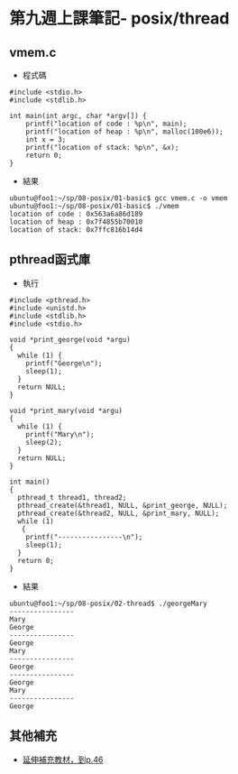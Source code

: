 # 第九週上課筆記-	posix/thread

## vmem.c
* 程式碼
```
#include <stdio.h>
#include <stdlib.h>

int main(int argc, char *argv[]) {
    printf("location of code : %p\n", main); 
    printf("location of heap : %p\n", malloc(100e6)); 
    int x = 3;
    printf("location of stack: %p\n", &x); 
    return 0;
}
```
* 結果
```
ubuntu@foo1:~/sp/08-posix/01-basic$ gcc vmem.c -o vmem
ubuntu@foo1:~/sp/08-posix/01-basic$ ./vmem
location of code : 0x563a6a86d189
location of heap : 0x7f4855b70010
location of stack: 0x7ffc816b14d4
```
## pthread函式庫

* 執行
```
#include <pthread.h>
#include <unistd.h>
#include <stdlib.h>
#include <stdio.h> 

void *print_george(void *argu) 
{    
  while (1) {    
    printf("George\n");    
    sleep(1);    
  }    
  return NULL;    
}    

void *print_mary(void *argu) 
{     
  while (1) {    
    printf("Mary\n");    
    sleep(2);    
  }    
  return NULL;    
}    

int main() 
{    
  pthread_t thread1, thread2;     
  pthread_create(&thread1, NULL, &print_george, NULL);    
  pthread_create(&thread2, NULL, &print_mary, NULL);    
  while (1)
   {     
    printf("----------------\n");  
    sleep(1);     
  }    
  return 0;    
}

```
* 結果
```
ubuntu@foo1:~/sp/08-posix/02-thread$ ./georgeMary
----------------
Mary
George
----------------
George
Mary
----------------
George
----------------
George
Mary
----------------
George
```

## 其他補充
* [延伸補充教材，到p.46](https://www.slideshare.net/ccckmit/10-73472927?fbclid=IwAR07sm0gCA4DQmWWz9P2ECZtMDa2jfx23z_-8JmE7ThxfwYeEWwopt1YRhE)